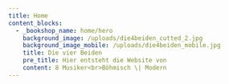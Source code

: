 ```yaml
---
title: Home
content_blocks:
  - _bookshop_name: home/hero
    background_image: /uploads/die4beiden_cutted_2.jpg
    background_image_mobile: /uploads/die4beiden_mobile.jpg
    title: Die vier Beiden
    pre_title: Hier entsteht die Website von
    content: 8 Musiker<br>Böhmisch \| Modern
---
```

